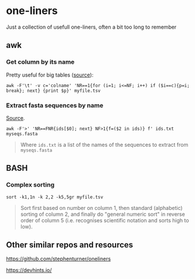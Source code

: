 # one-liners
Just a collection of usefull one-liners, often a bit too long to remember


## awk

### Get column by its name
Pretty useful for big tables ([source](https://stackoverflow.com/a/24118223/6554591)):

```
awk -F'\t' -v c='colname' 'NR==1{for (i=1; i<=NF; i++) if ($i==c){p=i; break}; next} {print $p}' myfile.tsv
```

### Extract fasta sequences by name
[Source](https://stackoverflow.com/a/49737831/6554591).
```
awk -F'>' 'NR==FNR{ids[$0]; next} NF>1{f=($2 in ids)} f' ids.txt myseqs.fasta
```
> Where `ids.txt` is a list of the names of the sequences to extract from `myseqs.fasta`


## BASH

### Complex sorting

```
sort -k1,1n -k 2,2 -k5,5gr myfile.tsv
```
> Sort first based on number on column 1, then standard (alphabetic) sorting of column 2, and finally do "general numeric sort" in reverse order of column 5 (i.e. recognises scientific notation and sorts high to low).

## Other similar repos and resources

https://github.com/stephenturner/oneliners

https://devhints.io/
